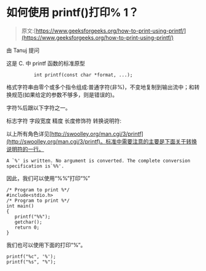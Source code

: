 # 如何使用 printf()打印% 1？

> 原文:[https://www.geeksforgeeks.org/how-to-print-using-printf/](https://www.geeksforgeeks.org/how-to-print-using-printf/)

由 Tanuj 提问

这是 C.
中 printf 函数的标准原型

```
          int printf(const char *format, ...);

```

格式字符串由零个或多个指令组成:普通字符(非%)，不变地复制到输出流中；和转换规范(如果给定的参数不够多，则是错误的)。

字符%后跟以下字符之一。

标志字符
字段宽度
精度
长度修饰符
转换说明符:

以上所有角色详见[http://swoolley.org/man.cgi/3/printf](http://swoolley.org/man.cgi/3/printf)。标准中需要注意的主要是下面关于转换说明符的一行。

```
A `%' is written. No argument is converted. The complete conversion specification is`%%'.

```

因此，我们可以使用“%%”打印“%”

```
/* Program to print %*/
#include<stdio.h>
/* Program to print %*/
int main()
{
   printf("%%");
   getchar();
   return 0;
}
```

我们也可以使用下面的打印“%”。

```
printf("%c", '%');
printf("%s", "%");
```